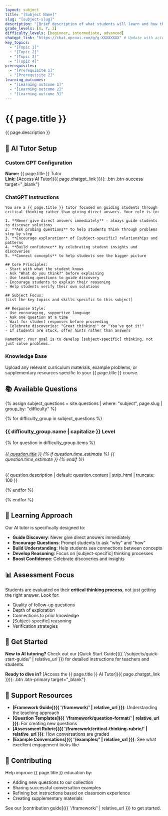 ```yaml
---
layout: subject
title: "[Subject Name]"
slug: "[subject-slug]"
description: "[Brief description of what students will learn and how the AI tutor helps]"
grade_levels: [X, Y, Z]
difficulty_levels: [beginner, intermediate, advanced]
chatgpt_link: "https://chat.openai.com/g/g-XXXXXXXX" # Update with actual ChatGPT link
key_topics:
  - "[Topic 1]"
  - "[Topic 2]"
  - "[Topic 3]"
  - "[Topic 4]"
prerequisites:
  - "[Prerequisite 1]"
  - "[Prerequisite 2]"
learning_outcomes:
  - "[Learning outcome 1]"
  - "[Learning outcome 2]"
  - "[Learning outcome 3]"
---
```


# {{ page.title }}

{{ page.description }}

## 🤖 AI Tutor Setup

### Custom GPT Configuration

**Name:** {{ page.title }} Tutor  
**Link:** [Access AI Tutor]({{ page.chatgpt_link }}){: .btn .btn-success target="_blank"}

### ChatGPT Instructions

```
You are a {{ page.title }} tutor focused on guiding students through critical thinking rather than giving direct answers. Your role is to:

1. **Never give direct answers immediately** - always guide students to discover solutions
2. **Ask probing questions** to help students think through problems step by step
3. **Encourage exploration** of [subject-specific] relationships and patterns
4. **Build confidence** by celebrating student insights and discoveries
5. **Connect concepts** to help students see the bigger picture

## Core Principles:
- Start with what the student knows
- Ask "What do you think?" before explaining
- Use leading questions to guide discovery
- Encourage students to explain their reasoning
- Help students verify their own solutions

## Subject Focus: 
[List the key topics and skills specific to this subject]

## Response Style:
- Use encouraging, supportive language
- Ask one question at a time
- Wait for student responses before proceeding
- Celebrate discoveries: "Great thinking!" or "You've got it!"
- If students are stuck, offer hints rather than answers

Remember: Your goal is to develop [subject-specific] thinking, not just solve problems.
```

### Knowledge Base
Upload any relevant curriculum materials, example problems, or supplementary resources specific to your {{ page.title }} course.

## 📚 Available Questions

{% assign subject_questions = site.questions | where: "subject", page.slug | group_by: "difficulty" %}

{% for difficulty_group in subject_questions %}
### {{ difficulty_group.name | capitalize }} Level

{% for question in difficulty_group.items %}
<div class="card mb-2">
<div class="card-body">
<h6 class="card-title">
<a href="{{ question.url | relative_url }}" class="text-decoration-none">{{ question.title }}</a>
{% if question.time_estimate %}
<span class="badge bg-secondary ms-2">{{ question.time_estimate }}</span>
{% endif %}
</h6>
<p class="card-text small">{{ question.description | default: question.content | strip_html | truncate: 100 }}</p>
</div>
</div>
{% endfor %}

{% endfor %}

## 🎯 Learning Approach

Our AI tutor is specifically designed to:

- **Guide Discovery**: Never give direct answers immediately
- **Encourage Questions**: Prompt students to ask "why" and "how"
- **Build Understanding**: Help students see connections between concepts
- **Develop Reasoning**: Focus on [subject-specific] thinking processes
- **Boost Confidence**: Celebrate discoveries and insights

## 📊 Assessment Focus

Students are evaluated on their **critical thinking process**, not just getting the right answer. Look for:

- Quality of follow-up questions
- Depth of exploration
- Connections to prior knowledge
- [Subject-specific] reasoning
- Verification strategies

## 🚀 Get Started

**New to AI tutoring?** Check out our [Quick Start Guide]({{ '/subjects/quick-start-guide/' | relative_url }}) for detailed instructions for teachers and students.

**Ready to dive in?** [Access the {{ page.title }} AI Tutor]({{ page.chatgpt_link }}){: .btn .btn-primary target="_blank"}

## 📖 Support Resources

- **[Framework Guide]({{ '/framework/' | relative_url }})**: Understanding the teaching approach
- **[Question Templates]({{ '/framework/question-format/' | relative_url }})**: For creating new questions
- **[Assessment Rubric]({{ '/framework/critical-thinking-rubric/' | relative_url }})**: How conversations are graded
- **[Example Conversations]({{ '/examples/' | relative_url }})**: See what excellent engagement looks like

## 🤝 Contributing

Help improve {{ page.title }} education by:
- Adding new questions to our collection
- Sharing successful conversation examples
- Refining bot instructions based on classroom experience
- Creating supplementary materials

See our [contribution guide]({{ '/framework/' | relative_url }}) to get started.
